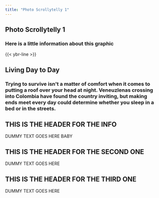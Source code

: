 ```yaml
---
title: "Photo Scrollytelly 1"
---
```

<section class="interactive">
  <h2 class="interactive__title">Photo Scrollytelly 1</h2>
  <h3 class="interactive__subhead">Here is a little information about this graphic</h3>
  {{< ybr-line >}}
  <div class="interactive__body">
    <div class="interactive__background flex-column" id="scrollytelly-1">
      <div class="scrollytelly__main">
        <h2 class="interactive__title">Living Day to Day</h2>
        <h3 class="interactive__intro">Trying to survive isn't a matter of comfort when it comes to putting a roof over your head at night. Veneuzlenas crossing into Colombia have found the country inviting, but making ends meet every day could determine whether you sleep in a bed or in the streets.</h3>
        <div class="scrollytelly__body flex-column" id="text__one">
          <h2>THIS IS THE HEADER FOR THE INFO</h2>
          <p>DUMMY TEXT GOES HERE BABY</p>
        </div>
        <div class="scrollytelly__body flex-column" id="text__two">
          <h2>THIS IS THE HEADER FOR THE SECOND ONE</h2>
          <p>DUMMY TEXT GOES HERE</p>
        </div>
        <div class="scrollytelly__body flex-column" id="text__three">
          <h2>THIS IS THE HEADER FOR THE THIRD ONE</h2>
          <p>DUMMY TEXT GOES HERE</p>
        </div>
      </div>
    </div>  
  </div>
</section>